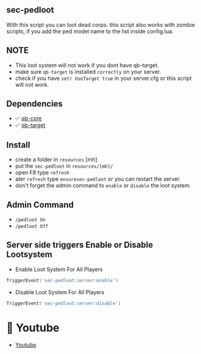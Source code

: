 ## sec-pedloot 
With this script you can loot dead corps.
this script also works with zombie scripts, if you add the ped model name to the list inside config.lua.

## NOTE 
- This loot system will not work if you dont have qb-target.
- make sure `qb-target` is installed `correctly` on your server.
- check if you have `setr UseTarget true` in your server.cfg or this script will not work.


## Dependencies
- ✅ [qb-core](https://github.com/qbcore-framework/qb-core)
- ✅ [qb-target](https://github.com/qbcore-framework/qb-target)


## Install
- create a folder in `resources` [mh]
- put the `sec-pedloot` in `resources/[mh]/`
- open F8 type `refresh`
- ater `refresh` type `ensuresec-pedloot` or you can restart the server.
- don't forget the admin command to `enable` or `disable` the loot system.

## Admin Command
- `/pedloot On`
- `/pedloot Off`


## Server side triggers Enable or Disable Lootsystem
- Enable Loot System For All Players
```lua
TriggerEvent('sec-pedloot:server:enable')
```

- Disable Loot System For All Players
```lua
TriggerEvent('sec-pedloot:server:disable')
```

# 🙈 Youtube
- [Youtube](https://www.youtube.com/c/MaDHouSe79)
